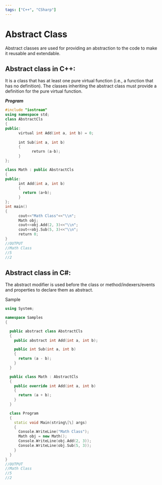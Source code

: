 ```yaml
---
tags: ["C++", "CSharp"]
---
```


# Abstract Class 

Abstract classes are used for providing an abstraction to the code to make it reusable and extendable.

## Abstract class in C++:

It is a class that has at least one pure virtual function (i.e., a function that has no definition). The classes inheriting the abstract class must provide a definition for the pure virtual function.
<!--truncate-->

***Program***
```cpp
#include "iostream"
using namespace std;
class AbstractCls
{
public:
      virtual int Add(int a, int b) = 0;
      
      int Sub(int a, int b)
      {
            return (a-b);
      }
};

class Math : public AbstractCls
{
public:
      int Add(int a, int b)
      {
        return (a+b);
      }
};
int main()
{
      cout<<"Math Class"<<"\\n";
      Math obj;
      cout<<obj.Add(2, 3)<<"\\n";
      cout<<obj.Sub(5, 3)<<"\\n";
      return 0;
}
//OUTPUT
//Math Class
//5
//2
```

## Abstract class in C#:
The abstract modifier is used before the class or method/indexers/events and properties to declare them as abstract.

Sample
```cpp
using System;

namespace Samples
{

  public abstract class AbstractCls
  {
    public abstract int Add(int a, int b);

    public int Sub(int a, int b)
    {
      return (a - b);
    }
  }

  public class Math : AbstractCls
  {
    public override int Add(int a, int b)
    {
      return (a + b);
    }
  }

  class Program
  {
    static void Main(string\[\] args)
    {
      Console.WriteLine("Math Class");
      Math obj = new Math();
      Console.WriteLine(obj.Add(2, 3));
      Console.WriteLine(obj.Sub(5, 3));
    }
  }
}
//OUTPUT
//Math Class
//5
//2
```